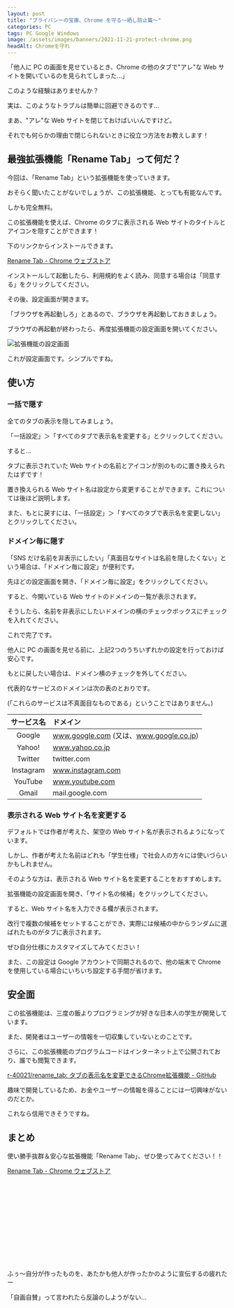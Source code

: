 ```yaml
---
layout: post
title: "プライバシーの宝庫、Chrome を守る〜晒し防止篇〜"
categories: PC
tags: PC Google Windows
image: /assets/images/banners/2021-11-21-protect-chrome.png
headAlt: Chromeを守れ
---
```


「他人に PC の画面を見せているとき、Chrome の他のタブで"アレ"な Web サイトを開いているのを見られてしまった...」

このような経験はありませんか？

実は、このようなトラブルは簡単に回避できるのです...

まあ、"アレ"な Web サイトを閉じておけばいいんですけど。

それでも何らかの理由で閉じられないときに役立つ方法をお教えします！

## 最強拡張機能「Rename Tab」って何だ？

今回は、「Rename Tab」という拡張機能を使っていきます。

おそらく聞いたことがないでしょうが、この拡張機能、とっても有能なんです。

しかも完全無料。

この拡張機能を使えば、Chrome のタブに表示される Web サイトのタイトルとアイコンを隠すことができます！

下のリンクからインストールできます。

<a href="https://chrome.google.com/webstore/detail/rename-tab/nbpkdabdmbefnemcjehinaeklgmngdoo" target="_blank" rel="noopener noreferrer">Rename Tab - Chrome ウェブストア</a>

インストールして起動したら、利用規約をよく読み、同意する場合は「同意する」をクリックしてください。

その後、設定画面が開きます。

「ブラウザを再起動しろ」とあるので、ブラウザを再起動しておきましょう。

ブラウザの再起動が終わったら、再度拡張機能の設定画面を開いてください。

![拡張機能の設定画面](https://blog.frogapp.net/uploads/2021/11/21/rename_tab.png)

これが設定画面です。シンプルですね。

## 使い方

### 一括で隠す

全てのタブの表示を隠してみましょう。

「一括設定」＞「すべてのタブで表示名を変更する」とクリックしてください。

すると...

タブに表示されていた Web サイトの名前とアイコンが別のものに置き換えられたはずです！

置き換えられる Web サイト名は設定から変更することができます。これについては後ほど説明します。

また、もとに戻すには、「一括設定」＞「すべてのタブで表示名を変更しない」とクリックしてください。

### ドメイン毎に隠す

「SNS だけ名前を非表示にしたい」「真面目なサイトは名前を隠したくない」という場合は、「ドメイン毎に設定」が便利です。

先ほどの設定画面を開き、「ドメイン毎に設定」をクリックしてください。

すると、今開いている Web サイトのドメインの一覧が表示されます。

そうしたら、名前を非表示にしたいドメインの横のチェックボックスにチェックを入れてください。

これで完了です。

他人に PC の画面を見せる前に、上記2つのうちいずれかの設定を行っておけば安心です。

もとに戻したい場合は、ドメイン横のチェックを外してください。

代表的なサービスのドメインは次の表のとおりです。

(「これらのサービスは不真面目なものである」ということではありません。)

| サービス名 |     ドメイン     |
| :-------: | :-------------- |
| Google    | www.google.com (又は、www.google.co.jp) |
| Yahoo!    | www.yahoo.co.jp |
| Twitter   | twitter.com     |
| Instagram | www.instagram.com |
| YouTube   | www.youtube.com |
| Gmail     | mail.google.com |

### 表示される Web サイト名を変更する
デフォルトでは作者が考えた、架空の Web サイト名が表示されるようになっています。

しかし、作者が考えた名前はどれも「学生仕様」で社会人の方々には使いづらいかもしれません。

そのような方は、表示される Web サイト名を変更することをおすすめします。

拡張機能の設定画面を開き、「サイト名の候補」をクリックしてください。

すると、Web サイト名を入力できる欄が表示されます。

改行で複数の候補をセットすることができ、実際には候補の中からランダムに選ばれたものがタブに表示されます。

ぜひ自分仕様にカスタマイズしてみてください！

また、この設定は Google アカウントで同期されるので、他の端末で Chrome を使用している場合にいちいち設定する手間が省けます。

## 安全面
この拡張機能は、三度の飯よりプログラミングが好きな日本人の学生が開発しています。

また、開発者はユーザーの情報を一切収集していないとのことです。

さらに、この拡張機能のプログラムコードはインターネット上で公開されており、誰でも閲覧できます。　

<a href="https://github.com/r-40021/rename_tab" target="_blank" rel="noopener noreferrer">r-40021/rename_tab: タブの表示名を変更できるChrome拡張機能 - GitHub</a>

趣味で開発しているため、お金やユーザーの情報を得ることには一切興味がないのだとか。

これなら信用できそうですね。

## まとめ
使い勝手抜群＆安心な拡張機能「Rename Tab」、ぜひ使ってみてください！！

<a href="https://chrome.google.com/webstore/detail/rename-tab/nbpkdabdmbefnemcjehinaeklgmngdoo" target="_blank" rel="noopener noreferrer">Rename Tab - Chrome ウェブストア</a>

<br><br><br><br><br><br><br><br><br><br><br>

ふぅ〜自分が作ったものを、あたかも他人が作ったかのように宣伝するの疲れたー

「自画自賛」って言われたら反論のしようがない...